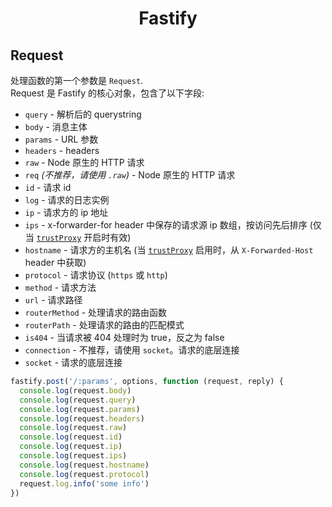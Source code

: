<h1 align="center">Fastify</h1>

## Request
处理函数的第一个参数是 `Request`.<br>
Request 是 Fastify 的核心对象，包含了以下字段:
- `query` - 解析后的 querystring
- `body` - 消息主体
- `params` - URL 参数
- `headers` - headers
- `raw` - Node 原生的 HTTP 请求
- `req` *(不推荐，请使用 `.raw`)* - Node 原生的 HTTP 请求
- `id` - 请求 id
- `log` - 请求的日志实例
- `ip` - 请求方的 ip 地址
- `ips` - x-forwarder-for header 中保存的请求源 ip 数组，按访问先后排序 (仅当 [`trustProxy`](Server.md#factory-trust-proxy) 开启时有效)
- `hostname` - 请求方的主机名 (当 [`trustProxy`](Server.md#factory-trust-proxy) 启用时，从 `X-Forwarded-Host` header 中获取)
- `protocol` - 请求协议 (`https` 或 `http`)
- `method` - 请求方法
- `url` - 请求路径
- `routerMethod` - 处理请求的路由函数
- `routerPath` - 处理请求的路由的匹配模式
- `is404` - 当请求被 404 处理时为 true，反之为 false
- `connection` - 不推荐，请使用 `socket`。请求的底层连接
- `socket` - 请求的底层连接

```js
fastify.post('/:params', options, function (request, reply) {
  console.log(request.body)
  console.log(request.query)
  console.log(request.params)
  console.log(request.headers)
  console.log(request.raw)
  console.log(request.id)
  console.log(request.ip)
  console.log(request.ips)
  console.log(request.hostname)
  console.log(request.protocol)
  request.log.info('some info')
})
```
